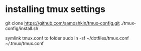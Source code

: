 # installing tmux settings
git clone https://github.com/samoshkin/tmux-config.git
./tmux-config/install.sh

symlink tmux.conf to folder
sudo ln -sf ~/dotfiles/tmux.conf  ~/.tmux/tmux.conf

